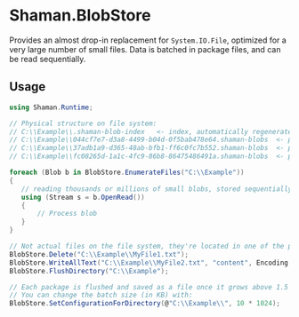 # Shaman.BlobStore
 Provides an almost drop-in replacement for `System.IO.File`, optimized for a very large number of small files.
 Data is batched in package files, and can be read sequentially.

 ## Usage
 ```csharp
 using Shaman.Runtime;

// Physical structure on file system:
// C:\\Example\\.shaman-blob-index   <- index, automatically regenerated if missing
// C:\\Example\\044cf7e7-d3a8-4499-b04d-0f5bab478e64.shaman-blobs  <- package #1
// C:\\Example\\37adb1a9-d365-48ab-bfb1-ff6c0fc7b552.shaman-blobs  <- package #2
// C:\\Example\\fc08265d-1a1c-4fc9-86b8-86475486491a.shaman-blobs  <- package #3

foreach (Blob b in BlobStore.EnumerateFiles("C:\\Example"))
{
    // reading thousands or millions of small blobs, stored sequentially in .shaman-blobs files
    using (Stream s = b.OpenRead())
    {
        // Process blob
    }
}

// Not actual files on the file system, they're located in one of the packages (*.shaman-blobs) in C:\Example
BlobStore.Delete("C:\\Example\\MyFile1.txt");
BlobStore.WriteAllText("C:\\Example\\MyFile2.txt", "content", Encoding.UTF8);
BlobStore.FlushDirectory("C:\\Example");

// Each package is flushed and saved as a file once it grows above 1.5 MB (by default)
// You can change the batch size (in KB) with:
BlobStore.SetConfigurationForDirectory(@"C:\\Example\\", 10 * 1024);
```